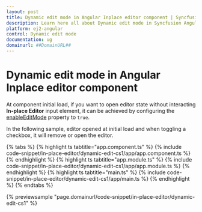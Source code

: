 ```yaml
---
layout: post
title: Dynamic edit mode in Angular Inplace editor component | Syncfusion
description: Learn here all about Dynamic edit mode in Syncfusion Angular Inplace editor component of Syncfusion Essential JS 2 and more.
platform: ej2-angular
control: Dynamic edit mode 
documentation: ug
domainurl: ##DomainURL##
---
```


# Dynamic edit mode in Angular Inplace editor component

At component initial load, if you want to open editor state without interacting **In-place Editor** input element, it can be achieved by configuring the [enableEditMode](https://ej2.syncfusion.com/angular/documentation/api/inplace-editor/#enableeditmode) property to `true`.

In the following sample, editor opened at initial load and when toggling a checkbox, it will remove or open the editor.

{% tabs %}
{% highlight ts tabtitle="app.component.ts" %}
{% include code-snippet/in-place-editor/dynamic-edit-cs1/app/app.component.ts %}
{% endhighlight %}
{% highlight ts tabtitle="app.module.ts" %}
{% include code-snippet/in-place-editor/dynamic-edit-cs1/app/app.module.ts %}
{% endhighlight %}
{% highlight ts tabtitle="main.ts" %}
{% include code-snippet/in-place-editor/dynamic-edit-cs1/app/main.ts %}
{% endhighlight %}
{% endtabs %}
  
{% previewsample "page.domainurl/code-snippet/in-place-editor/dynamic-edit-cs1" %}
